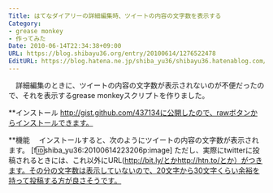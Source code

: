 ```yaml
---
Title: はてなダイアリーの詳細編集時、ツイートの内容の文字数を表示する
Category:
- grease monkey
- 作ってみた
Date: 2010-06-14T22:34:38+09:00
URL: https://blog.shibayu36.org/entry/20100614/1276522478
EditURL: https://blog.hatena.ne.jp/shiba_yu36/shibayu36.hatenablog.com/atom/entry/12704591929888039174
---
```


　詳細編集のときに、ツイートの内容の文字数が表示されないのが不便だったので、それを表示するgrease monkeyスクリプトを作りました。

**インストール
http://gist.github.com/437134に公開したので、rawボタンからインストールできます。

**機能
　インストールすると、次のようにツイートの内容の文字数が表示されます。
[f:id:shiba_yu36:20100614223206p:image]
ただし、実際にtwitterに投稿されるときには、これ以外にURL(http://bit.ly/とかhttp://htn.to/とか）がつきます。その分の文字数は表示していないので、20文字から30文字くらい余裕を持って投稿する方が良さそうです。
